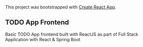 This project was bootstrapped with [Create React App](https://github.com/facebook/create-react-app).

## TODO App Frontend

Basic TODO App frontend built with ReactJS as part of Full Stack Application with React & Spring Boot 

